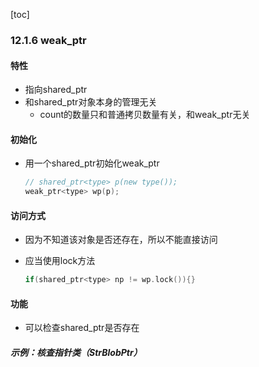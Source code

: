 [toc]

### 12.1.6 weak_ptr

#### 特性

* 指向shared_ptr
* 和shared_ptr对象本身的管理无关
  * count的数量只和普通拷贝数量有关，和weak_ptr无关

#### 初始化

* 用一个shared_ptr初始化weak_ptr

  ```C++
  // shared_ptr<type> p(new type());
  weak_ptr<type> wp(p);
  ```

#### 访问方式

* 因为不知道该对象是否还存在，所以不能直接访问

* 应当使用lock方法

  ```C++
  if(shared_ptr<type> np != wp.lock()){}
  ```

#### 功能

* 可以检查shared_ptr是否存在

##### 示例：核查指针类（StrBlobPtr）

